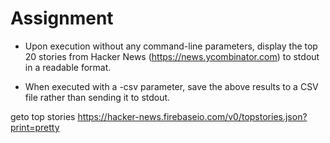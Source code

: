# Assignment  

* Upon execution without any command-line parameters, display the top 20 stories from Hacker
News (https://news.ycombinator.com) to stdout in a readable format.  

* When executed with a -csv parameter, save the above results to a CSV file rather than sending
it to stdout.  


geto top stories
https://hacker-news.firebaseio.com/v0/topstories.json?print=pretty